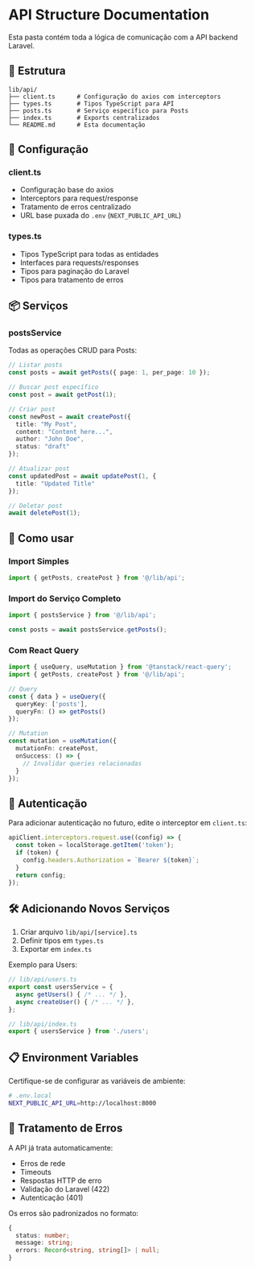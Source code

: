 # API Structure Documentation

Esta pasta contém toda a lógica de comunicação com a API backend Laravel.

## 📁 Estrutura

```
lib/api/
├── client.ts      # Configuração do axios com interceptors
├── types.ts       # Tipos TypeScript para API
├── posts.ts       # Serviço específico para Posts
├── index.ts       # Exports centralizados
└── README.md      # Esta documentação
```

## 🔧 Configuração

### client.ts
- Configuração base do axios
- Interceptors para request/response
- Tratamento de erros centralizado
- URL base puxada do `.env` (`NEXT_PUBLIC_API_URL`)

### types.ts
- Tipos TypeScript para todas as entidades
- Interfaces para requests/responses
- Tipos para paginação do Laravel
- Tipos para tratamento de erros

## 📦 Serviços

### postsService
Todas as operações CRUD para Posts:

```typescript
// Listar posts
const posts = await getPosts({ page: 1, per_page: 10 });

// Buscar post específico
const post = await getPost(1);

// Criar post
const newPost = await createPost({
  title: "My Post",
  content: "Content here...",
  author: "John Doe",
  status: "draft"
});

// Atualizar post
const updatedPost = await updatePost(1, {
  title: "Updated Title"
});

// Deletar post
await deletePost(1);
```

## 🚀 Como usar

### Import Simples
```typescript
import { getPosts, createPost } from '@/lib/api';
```

### Import do Serviço Completo
```typescript
import { postsService } from '@/lib/api';

const posts = await postsService.getPosts();
```

### Com React Query
```typescript
import { useQuery, useMutation } from '@tanstack/react-query';
import { getPosts, createPost } from '@/lib/api';

// Query
const { data } = useQuery({
  queryKey: ['posts'],
  queryFn: () => getPosts()
});

// Mutation
const mutation = useMutation({
  mutationFn: createPost,
  onSuccess: () => {
    // Invalidar queries relacionadas
  }
});
```

## 🔐 Autenticação

Para adicionar autenticação no futuro, edite o interceptor em `client.ts`:

```typescript
apiClient.interceptors.request.use((config) => {
  const token = localStorage.getItem('token');
  if (token) {
    config.headers.Authorization = `Bearer ${token}`;
  }
  return config;
});
```

## 🛠 Adicionando Novos Serviços

1. Criar arquivo `lib/api/[service].ts`
2. Definir tipos em `types.ts`
3. Exportar em `index.ts`

Exemplo para Users:

```typescript
// lib/api/users.ts
export const usersService = {
  async getUsers() { /* ... */ },
  async createUser() { /* ... */ },
};

// lib/api/index.ts
export { usersService } from './users';
```

## 📋 Environment Variables

Certifique-se de configurar as variáveis de ambiente:

```bash
# .env.local
NEXT_PUBLIC_API_URL=http://localhost:8000
```

## 🔄 Tratamento de Erros

A API já trata automaticamente:
- Erros de rede
- Timeouts
- Respostas HTTP de erro
- Validação do Laravel (422)
- Autenticação (401)

Os erros são padronizados no formato:
```typescript
{
  status: number;
  message: string;
  errors: Record<string, string[]> | null;
}
```
